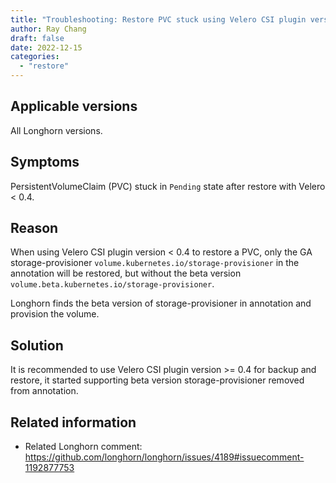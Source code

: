 ```yaml
---
title: "Troubleshooting: Restore PVC stuck using Velero CSI plugin version < 0.4"
author: Ray Chang
draft: false
date: 2022-12-15
categories:
  - "restore"
---
```


## Applicable versions

All Longhorn versions.

## Symptoms

PersistentVolumeClaim (PVC) stuck in `Pending` state after restore with Velero < 0.4.

## Reason

When using Velero CSI plugin version < 0.4 to restore a PVC, only the GA storage-provisioner `volume.kubernetes.io/storage-provisioner` in the annotation will be restored, but without the beta version `volume.beta.kubernetes.io/storage-provisioner`. 

Longhorn finds the beta version of storage-provisioner in annotation and provision the volume.

## Solution

It is recommended to use Velero CSI plugin version >= 0.4 for backup and restore, it started supporting beta version storage-provisioner removed from annotation.

## Related information

* Related Longhorn comment: https://github.com/longhorn/longhorn/issues/4189#issuecomment-1192877753
